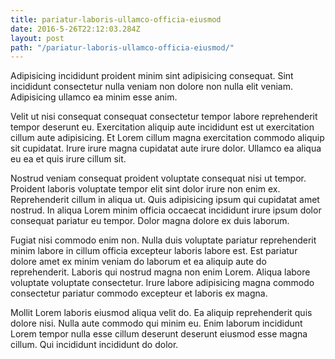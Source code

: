 ```yaml
---
title: pariatur-laboris-ullamco-officia-eiusmod
date: 2016-5-26T22:12:03.284Z
layout: post
path: "/pariatur-laboris-ullamco-officia-eiusmod/"
---
```


Adipisicing incididunt proident minim sint adipisicing consequat. Sint incididunt consectetur nulla veniam non dolore non nulla elit veniam. Adipisicing ullamco ea minim esse anim.

Velit ut nisi consequat consequat consectetur tempor labore reprehenderit tempor deserunt eu. Exercitation aliquip aute incididunt est ut exercitation cillum aute adipisicing. Et Lorem cillum magna exercitation commodo aliquip sit cupidatat. Irure irure magna cupidatat aute irure dolor. Ullamco ea aliqua eu ea et quis irure cillum sit.

Nostrud veniam consequat proident voluptate consequat nisi ut tempor. Proident laboris voluptate tempor elit sint dolor irure non enim ex. Reprehenderit cillum in aliqua ut. Quis adipisicing ipsum qui cupidatat amet nostrud. In aliqua Lorem minim officia occaecat incididunt irure ipsum dolor consequat pariatur eu tempor. Dolor magna dolore ex duis laborum.

Fugiat nisi commodo enim non. Nulla duis voluptate pariatur reprehenderit minim labore in cillum officia excepteur laboris labore est. Est pariatur dolore amet ex minim veniam do laborum et ea aliquip aute do reprehenderit. Laboris qui nostrud magna non enim Lorem. Aliqua labore voluptate voluptate consectetur. Irure labore adipisicing magna commodo consectetur pariatur commodo excepteur et laboris ex magna.

Mollit Lorem laboris eiusmod aliqua velit do. Ea aliquip reprehenderit quis dolore nisi. Nulla aute commodo qui minim eu. Enim laborum incididunt Lorem tempor nulla esse cillum deserunt deserunt eiusmod esse magna cillum. Qui incididunt incididunt do dolor.
